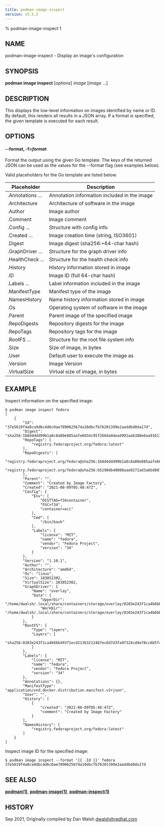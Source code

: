 ```yaml
---
title: podman-image-inspect
version: v5.5.2
---
```


% podman-image-inspect 1

## NAME
podman\-image\-inspect - Display an image's configuration

## SYNOPSIS
**podman image inspect** [*options*] *image* [*image* ...]

## DESCRIPTION

This displays the low-level information on images identified by name or ID. By default, this renders all results in a JSON array.  If a format is specified, the given template is executed for each result.

## OPTIONS

#### **--format**, **-f**=*format*

Format the output using the given Go template.
The keys of the returned JSON can be used as the values for the --format flag (see examples below).

Valid placeholders for the Go template are listed below:

| **Placeholder**      | **Description**                                    |
| -----------------    | ------------------                                 |
| .Annotations ...     | Annotation information included in the image       |
| .Architecture        | Architecture of software in the image              |
| .Author              | Image author                                       |
| .Comment             | Image comment                                      |
| .Config ...          | Structure with config info                         |
| .Created ...         | Image creation time (string, ISO3601)              |
| .Digest              | Image digest (sha256:+64-char hash)                |
| .GraphDriver ...     | Structure for the graph driver info                |
| .HealthCheck ...     | Structure for the health check info                |
| .History             | History information stored in image                |
| .ID                  | Image ID (full 64-char hash)                       |
| .Labels ...          | Label information included in the image            |
| .ManifestType        | Manifest type of the image                         |
| .NamesHistory        | Name history information stored in image           |
| .Os                  | Operating system of software in the image          |
| .Parent              | Parent image of the specified image                |
| .RepoDigests         | Repository digests for the image                   |
| .RepoTags            | Repository tags for the image                      |
| .RootFS ...          | Structure for the root file system info            |
| .Size                | Size of image, in bytes                            |
| .User                | Default user to execute the image as               |
| .Version             | Image Version                                      |
| .VirtualSize         | Virtual size of image, in bytes                    |

## EXAMPLE

Inspect information on the specified image:
```
$ podman image inspect fedora
[
    {
        "Id": "37e5619f4a8ca9dbc4d6c0ae7890625674a10dbcfb76201399e2aaddb40da17d",
        "Digest": "sha256:1b0d4ddd99b1a8c8a80e885aafe6034c95f266da44ead992aab388e6aa91611a",
        "RepoTags": [
            "registry.fedoraproject.org/fedora:latest"
        ],
        "RepoDigests": [
            "registry.fedoraproject.org/fedora@sha256:1b0d4ddd99b1a8c8a80e885aafe6034c95f266da44ead992aab388e6aa91611a",
            "registry.fedoraproject.org/fedora@sha256:b5290db40008aae9272ad3a6bd8070ef7ecd547c3bef014b894c327960acc582"
        ],
        "Parent": "",
        "Comment": "Created by Image Factory",
        "Created": "2021-08-09T05:48:47Z",
        "Config": {
            "Env": [
                "DISTTAG=f34container",
                "FGC=f34",
                "container=oci"
            ],
            "Cmd": [
                "/bin/bash"
            ],
            "Labels": {
                "license": "MIT",
                "name": "fedora",
                "vendor": "Fedora Project",
                "version": "34"
            }
        },
        "Version": "1.10.1",
        "Author": "",
        "Architecture": "amd64",
        "Os": "linux",
        "Size": 183852302,
        "VirtualSize": 183852302,
        "GraphDriver": {
            "Name": "overlay",
            "Data": {
                "UpperDir": "/home/dwalsh/.local/share/containers/storage/overlay/0203e243f1ca4b6bb49371ecd21363212467ec6d7d3fa9f324cd4e78cc6b5fa2/diff",
                "WorkDir": "/home/dwalsh/.local/share/containers/storage/overlay/0203e243f1ca4b6bb49371ecd21363212467ec6d7d3fa9f324cd4e78cc6b5fa2/work"
            }
        },
        "RootFS": {
            "Type": "layers",
            "Layers": [
                "sha256:0203e243f1ca4b6bb49371ecd21363212467ec6d7d3fa9f324cd4e78cc6b5fa2"
            ]
        },
        "Labels": {
            "license": "MIT",
            "name": "fedora",
            "vendor": "Fedora Project",
            "version": "34"
        },
        "Annotations": {},
        "ManifestType": "application/vnd.docker.distribution.manifest.v2+json",
        "User": "",
        "History": [
            {
                "created": "2021-08-09T05:48:47Z",
                "comment": "Created by Image Factory"
            }
        ],
        "NamesHistory": [
            "registry.fedoraproject.org/fedora:latest"
        ]
    }
]
```

Inspect image ID for the specified image:
```
$ podman image inspect --format '{{ .Id }}' fedora
37e5619f4a8ca9dbc4d6c0ae7890625674a10dbcfb76201399e2aaddb40da17d
```

## SEE ALSO
**[podman(1)](podman.1.md)**, **[podman-image(1)](podman-image.1.md)**, **[podman-inspect(1)](podman-inspect.1.md)**

## HISTORY
Sep 2021, Originally compiled by Dan Walsh <dwalsh@redhat.com>

